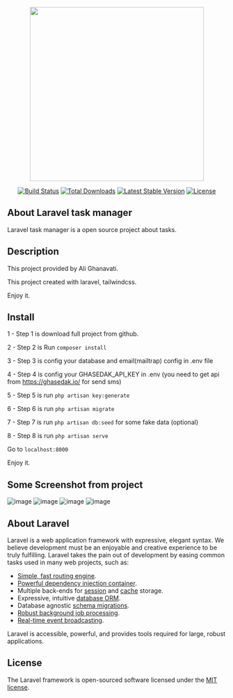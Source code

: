 <p align="center"><a href="https://laravel.com" target="_blank"><img src="https://raw.githubusercontent.com/laravel/art/master/logo-lockup/5%20SVG/2%20CMYK/1%20Full%20Color/laravel-logolockup-cmyk-red.svg" width="400"></a></p>

<p align="center">
<a href="https://travis-ci.org/laravel/framework"><img src="https://travis-ci.org/laravel/framework.svg" alt="Build Status"></a>
<a href="https://packagist.org/packages/laravel/framework"><img src="https://img.shields.io/packagist/dt/laravel/framework" alt="Total Downloads"></a>
<a href="https://packagist.org/packages/laravel/framework"><img src="https://img.shields.io/packagist/v/laravel/framework" alt="Latest Stable Version"></a>
<a href="https://packagist.org/packages/laravel/framework"><img src="https://img.shields.io/packagist/l/laravel/framework" alt="License"></a>
</p>

## About Laravel task manager

Laravel task manager is a open source project about tasks.

## Description

This project provided by Ali Ghanavati.

This project created with laravel, tailwindcss.

Enjoy it.

## Install

1 - Step 1 is download full project from github.

2 - Step 2 is Run `composer install`

3 - Step 3 is config your database and email(mailtrap) config in .env file

4 - Step 4 is config your GHASEDAK_API_KEY in .env (you need to get api from https://ghasedak.io/ for send sms)

5 - Step 5 is run `php artisan key:generate`

6 - Step 6 is run `php artisan migrate`

7 - Step 7 is run `php artisan db:seed` for some fake data (optional)

8 - Step 8 is run `php artisan serve`

Go to `localhost:8000`

Enjoy it.

## Some Screenshot from project
![image](https://user-images.githubusercontent.com/60067642/118696096-2b9ce200-b823-11eb-9604-19443cce4920.png)
![image](https://user-images.githubusercontent.com/60067642/118696205-4bcca100-b823-11eb-95a2-445b0978209e.png)
![image](https://user-images.githubusercontent.com/60067642/118696317-699a0600-b823-11eb-8e5b-9991a58ca06b.png)
![image](https://user-images.githubusercontent.com/60067642/118696356-761e5e80-b823-11eb-86f2-b2a2f04d7bae.png)
## About Laravel

Laravel is a web application framework with expressive, elegant syntax. We believe development must be an enjoyable and creative experience to be truly fulfilling. Laravel takes the pain out of development by easing common tasks used in many web projects, such as:

- [Simple, fast routing engine](https://laravel.com/docs/routing).
- [Powerful dependency injection container](https://laravel.com/docs/container).
- Multiple back-ends for [session](https://laravel.com/docs/session) and [cache](https://laravel.com/docs/cache) storage.
- Expressive, intuitive [database ORM](https://laravel.com/docs/eloquent).
- Database agnostic [schema migrations](https://laravel.com/docs/migrations).
- [Robust background job processing](https://laravel.com/docs/queues).
- [Real-time event broadcasting](https://laravel.com/docs/broadcasting).

Laravel is accessible, powerful, and provides tools required for large, robust applications.

## License

The Laravel framework is open-sourced software licensed under the [MIT license](https://opensource.org/licenses/MIT).
